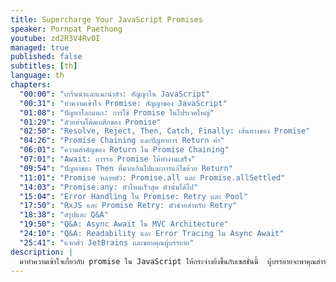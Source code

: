 ```yaml
---
title: Supercharge Your JavaScript Promises
speaker: Pornpat Paethong
youtube: zd2R3V4RvOI
managed: true
published: false
subtitles: [th]
language: th
chapters:
  "00:00": "เกริ่นนำและแนะนำตัว: สัญญาใน JavaScript"
  "00:31": "ทำความเข้าใจ Promise: สัญญาของ JavaScript"
  "01:08": "ปัญหาโลกแตก: การใช้ Promise ในโปรเจคใหญ่"
  "01:29": "ตัวอย่างโค้ดเบสิกของ Promise"
  "02:50": "Resolve, Reject, Then, Catch, Finally: เส้นทางของ Promise"
  "04:26": "Promise Chaining และปัญหาการ Return ค่า"
  "06:01": "ความสำคัญของ Return ใน Promise Chaining"
  "07:01": "Await: การรอ Promise ให้ทำงานเสร็จ"
  "09:54": "ปัญหาของ Then ที่มากเกินไปและการแก้ไขด้วย Return"
  "11:01": "Promise หลายตัว: Promise.all และ Promise.allSettled"
  "14:03": "Promise.any: ตัวไหนเร็วสุด ตัวนั้นได้ไป"
  "15:04": "Error Handling ใน Promise: Retry และ Pool"
  "17:50": "RxJS และ Promise Retry: ตัวช่วยสำหรับ Retry"
  "18:38": "สรุปและ Q&A"
  "19:50": "Q&A: Async Await ใน MVC Architecture"
  "24:10": "Q&A: Readability และ Error Tracing ใน Async Await"
  "25:41": "แจกตั๋ว JetBrains และขอบคุณผู้บรรยาย"
description: |
  มาทำความเข้าใจเกี่ยวกับ promise ใน JavaScript ให้กระจ่างยิ่งขึ้นกับเซสชั่นนี้  ผู้บรรยายจะพาคุณสำรวจตั้งแต่พื้นฐานการทำงานของ promise, then, catch, และ finally  พร้อมเจาะลึกปัญหาที่พบบ่อยในการใช้งานจริง  เช่น การลืม return ใน then, การจัดการ promise หลายตัวด้วย Promise.all และ Promise.allSettled รวมถึงการ debug โค้ดที่มักเกิดขึ้นกับ junior และ senior developer  นอกจากนี้ยังแนะนำ library ที่เป็นประโยชน์อย่าง promise-retry และ promise-pool สำหรับการจัดการสถานการณ์เฉพาะ เช่น การ retry API request และการควบคุม rate limit  มาร่วมเรียนรู้และแลกเปลี่ยนประสบการณ์การใช้ promise ใน JavaScript เพื่อเขียนโค้ดได้อย่างมีประสิทธิภาพมากขึ้น
---
```

